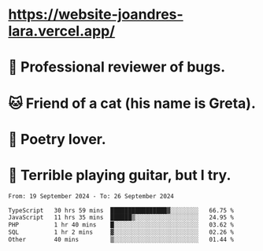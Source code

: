 # https://website-joandres-lara.vercel.app/
# 🐛 Professional reviewer of bugs.
# 🐱 Friend of a cat (his name is Greta).
# 📜 Poetry lover.
# 🎸 Terrible playing guitar, but I try.

<!--START_SECTION:waka-->

```txt
From: 19 September 2024 - To: 26 September 2024

TypeScript   30 hrs 59 mins  ████████████████▓░░░░░░░░   66.75 %
JavaScript   11 hrs 35 mins  ██████▒░░░░░░░░░░░░░░░░░░   24.95 %
PHP          1 hr 40 mins    █░░░░░░░░░░░░░░░░░░░░░░░░   03.62 %
SQL          1 hr 2 mins     ▓░░░░░░░░░░░░░░░░░░░░░░░░   02.26 %
Other        40 mins         ▒░░░░░░░░░░░░░░░░░░░░░░░░   01.44 %
```

<!--END_SECTION:waka-->

